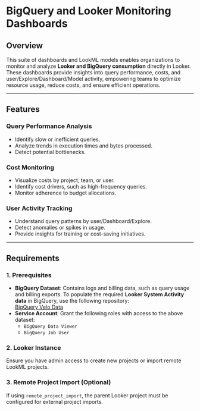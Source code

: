 # BigQuery and Looker Monitoring Dashboards

## Overview  
This suite of dashboards and LookML models enables organizations to monitor and analyze **Looker and BigQuery consumption** directly in Looker. These dashboards provide insights into query performance, costs, and user/Explore/Dashboard/Model activity, empowering teams to optimize resource usage, reduce costs, and ensure efficient operations.

---

## Features  

### Query Performance Analysis  
- Identify slow or inefficient queries.  
- Analyze trends in execution times and bytes processed.  
- Detect potential bottlenecks.  

### Cost Monitoring  
- Visualize costs by project, team, or user.  
- Identify cost drivers, such as high-frequency queries.  
- Monitor adherence to budget allocations.  

### User Activity Tracking  
- Understand query patterns by user/Dashboard/Explore.  
- Detect anomalies or spikes in usage.  
- Provide insights for training or cost-saving initiatives.  

---

## Requirements  

### 1. Prerequisites  
- **BigQuery Dataset**: Contains logs and billing data, such as query usage and billing exports. To populate the required **Looker System Activity data** in BigQuery, use the following repository:  
[BigQuery Velo Data](https://github.com/sam-pitcher/bigquery-velo-data)
- **Service Account**: Grant the following roles with access to the above dataset:  
  - `BigQuery Data Viewer`  
  - `BigQuery Job User`

### 2. Looker Instance  
Ensure you have admin access to create new projects or import remote LookML projects.  

### 3. Remote Project Import (Optional)  
If using `remote_project_import`, the parent Looker project must be configured for external project imports.
